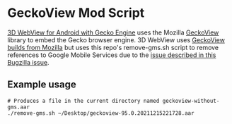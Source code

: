 # GeckoView Mod Script

[3D WebView for Android with Gecko Engine](https://developer.vuplex.com/webview/overview) uses the Mozilla [GeckoView](https://mozilla.github.io/geckoview/) library to embed the Gecko browser engine. 3D WebView uses [GeckoView builds from Mozilla](https://maven.mozilla.org/?prefix=maven2/org/mozilla/geckoview/geckoview/) but uses this repo's remove-gms.sh script to remove references to Google Mobile Services due to the [issue described in this Bugzilla issue](https://bugzilla.mozilla.org/show_bug.cgi?id=1700817).

## Example usage

```
# Produces a file in the current directory named geckoview-without-gms.aar
./remove-gms.sh ~/Desktop/geckoview-95.0.20211215221728.aar
```

